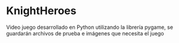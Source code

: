 # KnightHeroes
Video juego desarrollado en Python utilizando la librería pygame, se guardarán archivos de prueba e imágenes que necesita el juego
